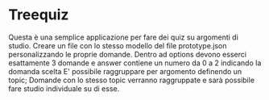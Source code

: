 # Treequiz
Questa è una semplice applicazione per fare dei quiz su argomenti di studio.
Creare un file con lo stesso modello del file prototype.json personalizzando le proprie domande.
Dentro ad options devono esserci esattamente 3 domande e answer contiene un numero da 0 a 2 indicando la domanda scelta
E' possibile raggruppare per argomento definendo un topic; Domande con lo stesso topic verranno raggruppate e sarà possibile fare studio individuale su di esse.
